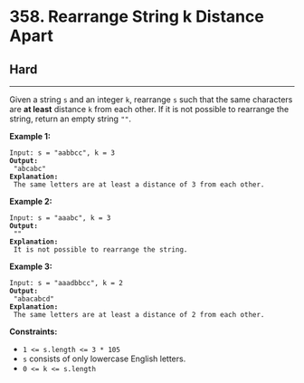 # 358. Rearrange String k Distance Apart

## Hard

***

Given a string `s` and an integer `k`, rearrange `s` such that the same characters are **at least** distance `k` from each other. If it is not possible to rearrange the string, return an empty string `""`.

&#x20;

**Example 1:**

<pre><code>Input: s = "aabbcc", k = 3
<strong>Output:
</strong> "abcabc"
<strong>Explanation:
</strong> The same letters are at least a distance of 3 from each other.</code></pre>

**Example 2:**

<pre><code>Input: s = "aaabc", k = 3
<strong>Output:
</strong> ""
<strong>Explanation:
</strong> It is not possible to rearrange the string.</code></pre>

**Example 3:**

<pre><code>Input: s = "aaadbbcc", k = 2
<strong>Output:
</strong> "abacabcd"
<strong>Explanation:
</strong> The same letters are at least a distance of 2 from each other.</code></pre>

&#x20;

**Constraints:**

* `1 <= s.length <= 3 * 105`
* `s` consists of only lowercase English letters.
* `0 <= k <= s.length`

